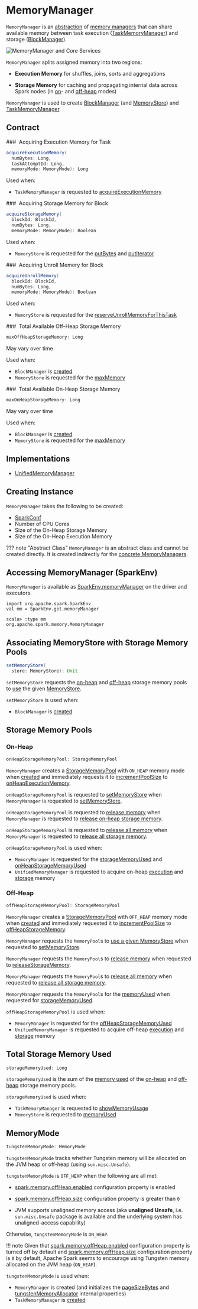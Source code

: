 # MemoryManager

`MemoryManager` is an [abstraction](#contract) of [memory managers](#implementations) that can share available memory between task execution ([TaskMemoryManager](TaskMemoryManager.md#memoryManager)) and storage ([BlockManager](../storage/BlockManager.md#memoryManager)).

![MemoryManager and Core Services](../images/memory/MemoryManager.png)

`MemoryManager` splits assigned memory into two regions:

* **Execution Memory** for shuffles, joins, sorts and aggregations

* **Storage Memory** for caching and propagating internal data across Spark nodes (in [on](#onHeapStorageMemoryPool)- and [off-heap](#offHeapStorageMemoryPool) modes)

`MemoryManager` is used to create [BlockManager](../storage/BlockManager.md#memoryManager) (and [MemoryStore](../storage/MemoryStore.md#memoryManager)) and [TaskMemoryManager](TaskMemoryManager.md#memoryManager).

## Contract

### <span id="acquireExecutionMemory"> Acquiring Execution Memory for Task

```scala
acquireExecutionMemory(
  numBytes: Long,
  taskAttemptId: Long,
  memoryMode: MemoryMode): Long
```

Used when:

* `TaskMemoryManager` is requested to [acquireExecutionMemory](TaskMemoryManager.md#acquireExecutionMemory)

### <span id="acquireStorageMemory"> Acquiring Storage Memory for Block

```scala
acquireStorageMemory(
  blockId: BlockId,
  numBytes: Long,
  memoryMode: MemoryMode): Boolean
```

Used when:

* `MemoryStore` is requested for the [putBytes](../storage/MemoryStore.md#putBytes) and [putIterator](../storage/MemoryStore.md#putIterator)

### <span id="acquireUnrollMemory"> Acquiring Unroll Memory for Block

```scala
acquireUnrollMemory(
  blockId: BlockId,
  numBytes: Long,
  memoryMode: MemoryMode): Boolean
```

Used when:

* `MemoryStore` is requested for the [reserveUnrollMemoryForThisTask](../storage/MemoryStore.md#reserveUnrollMemoryForThisTask)

### <span id="maxOffHeapStorageMemory"> Total Available Off-Heap Storage Memory

```scala
maxOffHeapStorageMemory: Long
```

May vary over time

Used when:

* `BlockManager` is [created](../storage/BlockManager.md#maxOffHeapMemory)
* `MemoryStore` is requested for the [maxMemory](../storage/MemoryStore.md#maxMemory)

### <span id="maxOnHeapStorageMemory"> Total Available On-Heap Storage Memory

```scala
maxOnHeapStorageMemory: Long
```

May vary over time

Used when:

* `BlockManager` is [created](../storage/BlockManager.md#maxOnHeapMemory)
* `MemoryStore` is requested for the [maxMemory](../storage/MemoryStore.md#maxMemory)

## Implementations

* [UnifiedMemoryManager](UnifiedMemoryManager.md)

## Creating Instance

`MemoryManager` takes the following to be created:

* <span id="conf"> [SparkConf](../SparkConf.md)
* <span id="numCores"> Number of CPU Cores
* <span id="onHeapStorageMemory"> Size of the On-Heap Storage Memory
* <span id="onHeapExecutionMemory"> Size of the On-Heap Execution Memory

??? note "Abstract Class"
    `MemoryManager` is an abstract class and cannot be created directly. It is created indirectly for the [concrete MemoryManagers](#implementations).

## <span id="SparkEnv"> Accessing MemoryManager (SparkEnv)

`MemoryManager` is available as [SparkEnv.memoryManager](../SparkEnv.md#memoryManager) on the driver and executors.

```text
import org.apache.spark.SparkEnv
val mm = SparkEnv.get.memoryManager

scala> :type mm
org.apache.spark.memory.MemoryManager
```

## <span id="setMemoryStore"> Associating MemoryStore with Storage Memory Pools

```scala
setMemoryStore(
  store: MemoryStore): Unit
```

`setMemoryStore` requests the [on-heap](#onHeapStorageMemoryPool) and [off-heap](#offHeapStorageMemoryPool) storage memory pools to [use](StorageMemoryPool.md#setMemoryStore) the given [MemoryStore](../storage/MemoryStore.md).

`setMemoryStore` is used when:

* `BlockManager` is [created](../storage/BlockManager.md#creating-instance)

## Storage Memory Pools

### <span id="onHeapStorageMemoryPool"> On-Heap

```scala
onHeapStorageMemoryPool: StorageMemoryPool
```

`MemoryManager` creates a [StorageMemoryPool](StorageMemoryPool.md) with `ON_HEAP` memory mode when [created](#creating-instance) and immediately requests it to [incrementPoolSize](MemoryPool.md#incrementPoolSize) to [onHeapExecutionMemory](#onHeapExecutionMemory).

`onHeapStorageMemoryPool` is requested to [setMemoryStore](StorageMemoryPool.md#setMemoryStore) when `MemoryManager` is requested to [setMemoryStore](#setMemoryStore).

`onHeapStorageMemoryPool` is requested to [release memory](StorageMemoryPool.md#releaseMemory) when `MemoryManager` is requested to [release on-heap storage memory](#releaseStorageMemory).

`onHeapStorageMemoryPool` is requested to [release all memory](StorageMemoryPool.md#releaseAllMemory) when `MemoryManager` is requested to [release all storage memory](#releaseAllStorageMemory).

`onHeapStorageMemoryPool` is used when:

* `MemoryManager` is requested for the [storageMemoryUsed](#storageMemoryUsed) and [onHeapStorageMemoryUsed](#onHeapStorageMemoryUsed)
* `UnifiedMemoryManager` is requested to acquire on-heap [execution](UnifiedMemoryManager.md#acquireExecutionMemory) and [storage](UnifiedMemoryManager.md#acquireStorageMemory) memory

### <span id="offHeapStorageMemoryPool"> Off-Heap

```scala
offHeapStorageMemoryPool: StorageMemoryPool
```

`MemoryManager` creates a [StorageMemoryPool](StorageMemoryPool.md) with `OFF_HEAP` memory mode when [created](#creating-instance) and immediately requested it to [incrementPoolSize](MemoryPool.md#incrementPoolSize) to [offHeapStorageMemory](#offHeapStorageMemory).

`MemoryManager` requests the `MemoryPool`s to [use a given MemoryStore](StorageMemoryPool.md#setMemoryStore) when requested to [setMemoryStore](#setMemoryStore).

`MemoryManager` requests the `MemoryPool`s to [release memory](StorageMemoryPool.md#releaseMemory) when requested to [releaseStorageMemory](#releaseStorageMemory).

`MemoryManager` requests the `MemoryPool`s to [release all memory](StorageMemoryPool.md#releaseAllMemory) when requested to [release all storage memory](#releaseAllStorageMemory).

`MemoryManager` requests the `MemoryPool`s for the [memoryUsed](StorageMemoryPool.md#memoryUsed) when requested for [storageMemoryUsed](#storageMemoryUsed).

`offHeapStorageMemoryPool` is used when:

* `MemoryManager` is requested for the [offHeapStorageMemoryUsed](#offHeapStorageMemoryUsed)
* `UnifiedMemoryManager` is requested to acquire off-heap [execution](UnifiedMemoryManager.md#acquireExecutionMemory) and [storage](UnifiedMemoryManager.md#acquireStorageMemory) memory

## <span id="storageMemoryUsed"> Total Storage Memory Used

```scala
storageMemoryUsed: Long
```

`storageMemoryUsed` is the sum of the [memory used](StorageMemoryPool.md#memoryUsed) of the [on-heap](#onHeapStorageMemoryPool) and [off-heap](#offHeapStorageMemoryPool) storage memory pools.

`storageMemoryUsed` is used when:

* `TaskMemoryManager` is requested to [showMemoryUsage](TaskMemoryManager.md#showMemoryUsage)
* `MemoryStore` is requested to [memoryUsed](../storage/MemoryStore.md#memoryUsed)

## <span id="tungstenMemoryMode"> MemoryMode

```scala
tungstenMemoryMode: MemoryMode
```

`tungstenMemoryMode` tracks whether Tungsten memory will be allocated on the JVM heap or off-heap (using `sun.misc.Unsafe`).

`tungstenMemoryMode` is `OFF_HEAP` when the following are all met:

* [spark.memory.offHeap.enabled](../configuration-properties.md#spark.memory.offHeap.enabled) configuration property is enabled

* [spark.memory.offHeap.size](../configuration-properties.md#spark.memory.offHeap.size) configuration property is greater than `0`

* JVM supports unaligned memory access (aka **unaligned Unsafe**, i.e. `sun.misc.Unsafe` package is available and the underlying system has unaligned-access capability)

Otherwise, `tungstenMemoryMode` is `ON_HEAP`.

!!! note
    Given that [spark.memory.offHeap.enabled](../configuration-properties.md#spark.memory.offHeap.enabled) configuration property is turned off by default and [spark.memory.offHeap.size](../configuration-properties.md#spark.memory.offHeap.size) configuration property is `0` by default, Apache Spark seems to encourage using Tungsten memory allocated on the JVM heap (`ON_HEAP`).

`tungstenMemoryMode` is used when:

* `MemoryManager` is created (and initializes the [pageSizeBytes](MemoryManager.md#pageSizeBytes) and [tungstenMemoryAllocator](MemoryManager.md#tungstenMemoryAllocator) internal properties)
* `TaskMemoryManager` is [created](TaskMemoryManager.md#tungstenMemoryMode)
